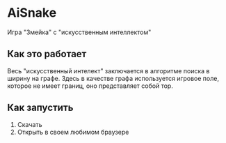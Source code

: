 # AiSnake
Игра "Змейка" c "искусственным интеллектом"

## Как это работает
Весь "искусственный интелект" заключается в алгоритме поиска в ширину на графе.
Здесь в качестве графа используется игровое поле, которое не имеет границ, оно представляет собой тор.

## Как запустить
1. Скачать
2. Открыть в своем любимом браузере
